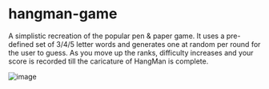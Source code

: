 # hangman-game
A simplistic recreation of the popular pen & paper game. 
It uses a pre-defined set of 3/4/5 letter words and generates one at random per round for the user to guess. As you move up the ranks, difficulty increases and your score is recorded till the caricature of HangMan is complete. 

![image](https://user-images.githubusercontent.com/80972100/125574630-4fab735e-3303-4ebc-bf53-8e273cd6a50f.png)
